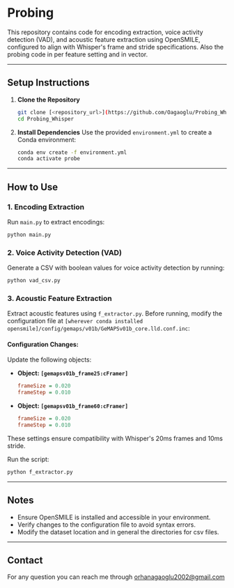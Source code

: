 
# Probing

This repository contains code for encoding extraction, voice activity detection (VAD), and acoustic feature extraction using OpenSMILE, configured to align with Whisper's frame and stride specifications. Also the probing code in per feature setting and in vector.

---

## Setup Instructions

1. **Clone the Repository**
   ```bash
   git clone [<repository_url>](https://github.com/Oagaoglu/Probing_Whisper.git)
   cd Probing_Whisper
   ```

2. **Install Dependencies**
   Use the provided `environment.yml` to create a Conda environment:
   ```bash
   conda env create -f environment.yml
   conda activate probe
   ```

---

## How to Use

### 1. Encoding Extraction
Run `main.py` to extract encodings:
```bash
python main.py
```

### 2. Voice Activity Detection (VAD)
Generate a CSV with boolean values for voice activity detection by running:
```bash
python vad_csv.py
```

### 3. Acoustic Feature Extraction
Extract acoustic features using `f_extractor.py`. Before running, modify the configuration file at `[wherever conda installed opensmile]/config/gemaps/v01b/GeMAPSv01b_core.lld.conf.inc`:

#### Configuration Changes:
Update the following objects:

- **Object: `[gemapsv01b_frame25:cFramer]`**
  ```ini
  frameSize = 0.020
  frameStep = 0.010
  ```

- **Object: `[gemapsv01b_frame60:cFramer]`**
  ```ini
  frameSize = 0.020
  frameStep = 0.010
  ```

These settings ensure compatibility with Whisper's 20ms frames and 10ms stride.

Run the script:
```bash
python f_extractor.py
```

---

## Notes
- Ensure OpenSMILE is installed and accessible in your environment.
- Verify changes to the configuration file to avoid syntax errors.
- Modify the dataset location and in general the directories for csv files.

---

## Contact
For any question you can reach me through orhanagaoglu2002@gmail.com

